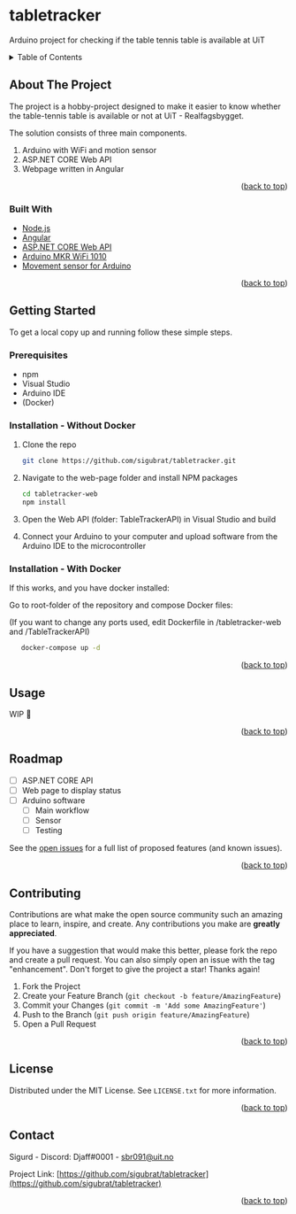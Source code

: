 # tabletracker
Arduino project for checking if the table tennis table is available at UiT

<!-- TABLE OF CONTENTS -->
<details>
  <summary>Table of Contents</summary>
  <ol>
    <li>
      <a href="#about-the-project">About The Project</a>
      <ul>
        <li><a href="#built-with">Built With</a></li>
      </ul>
    </li>
    <li>
      <a href="#getting-started">Getting Started</a>
      <ul>
        <li><a href="#prerequisites">Prerequisites</a></li>
        <li><a href="#installation">Installation</a></li>
      </ul>
    </li>
    <li><a href="#usage">Usage</a></li>
    <li><a href="#roadmap">Roadmap</a></li>
    <li><a href="#contributing">Contributing</a></li>
    <li><a href="#license">License</a></li>
    <li><a href="#contact">Contact</a></li>
    <li><a href="#acknowledgments">Acknowledgments</a></li>
  </ol>
</details>



<!-- ABOUT THE PROJECT -->
## About The Project

The project is a hobby-project designed to make it easier to know whether the table-tennis table is available or not at UiT - Realfagsbygget. 

The solution consists of three main components. 

<ol>
  <li> Arduino with WiFi and motion sensor </li>
  <li> ASP.NET CORE Web API </li>
  <li> Webpage written in Angular </li> 
</ol> 

<p align="right">(<a href="#top">back to top</a>)</p>

### Built With

* [Node.js](https://nodejs.org/en/)
* [Angular](https://angular.io/)
* [ASP.NET CORE Web API](https://docs.microsoft.com/en-us/aspnet/core/tutorials/first-web-api?view=aspnetcore-6.0&tabs=visual-studio)
* [Arduino MKR WiFi 1010](https://docs.arduino.cc/hardware/mkr-wifi-1010)
* [Movement sensor for Arduino](https://www.kjell.com/no/produkter/elektro-og-verktoy/arduino/arduino-tilbehor/bevegelsesdetektor-for-arduino-p87060)

<p align="right">(<a href="#top">back to top</a>)</p>



<!-- GETTING STARTED -->
## Getting Started
To get a local copy up and running follow these simple steps.

### Prerequisites

* npm
* Visual Studio
* Arduino IDE
* (Docker)

### Installation - Without Docker

1. Clone the repo
   ```sh
   git clone https://github.com/sigubrat/tabletracker.git
   ```
2. Navigate to the web-page folder and install NPM packages
   ```sh
   cd tabletracker-web
   npm install
   ```
3. Open the Web API (folder: TableTrackerAPI) in Visual Studio and build

4. Connect your Arduino to your computer and upload software from the Arduino IDE to the microcontroller

### Installation - With Docker 

If this works, and you have docker installed: 

Go to root-folder of the repository and compose Docker files:

(If you want to change any ports used, edit Dockerfile in /tabletracker-web and /TableTrackerAPI)

```sh
   docker-compose up -d 
```

<p align="right">(<a href="#top">back to top</a>)</p>



<!-- USAGE EXAMPLES -->
## Usage

WIP 🚧

<p align="right">(<a href="#top">back to top</a>)</p>



<!-- ROADMAP -->
## Roadmap

- [ ] ASP.NET CORE API
- [ ] Web page to display status
- [ ] Arduino software
    - [ ] Main workflow
    - [ ] Sensor
    - [ ] Testing

See the [open issues](https://github.com/sigubrat/tabletracker/issues) for a full list of proposed features (and known issues).

<p align="right">(<a href="#top">back to top</a>)</p>



<!-- CONTRIBUTING -->
## Contributing

Contributions are what make the open source community such an amazing place to learn, inspire, and create. Any contributions you make are **greatly appreciated**.

If you have a suggestion that would make this better, please fork the repo and create a pull request. You can also simply open an issue with the tag "enhancement".
Don't forget to give the project a star! Thanks again!

1. Fork the Project
2. Create your Feature Branch (`git checkout -b feature/AmazingFeature`)
3. Commit your Changes (`git commit -m 'Add some AmazingFeature'`)
4. Push to the Branch (`git push origin feature/AmazingFeature`)
5. Open a Pull Request

<p align="right">(<a href="#top">back to top</a>)</p>



<!-- LICENSE -->
## License

Distributed under the MIT License. See `LICENSE.txt` for more information.

<p align="right">(<a href="#top">back to top</a>)</p>



<!-- CONTACT -->
## Contact

Sigurd - Discord: Djaff#0001 - sbr091@uit.no

Project Link: [https://github.com/sigubrat/tabletracker](https://github.com/sigubrat/tabletracker)

<p align="right">(<a href="#top">back to top</a>)</p>
